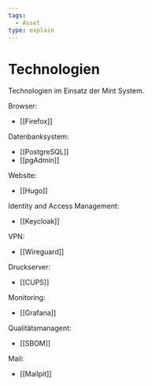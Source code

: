 ```yaml
---
tags:
  - Asset
type: explain
---
```

# Technologien

Technologien im Einsatz der Mint System.

Browser:

* [[Firefox]]

Datenbanksystem:

* [[PostgreSQL]]
* [[pgAdmin]]

Website:

* [[Hugo]]

Identity and Access Management:

* [[Keycloak]]

VPN:

* [[Wireguard]]

Druckserver:

* [[CUPS]]

Monitoring:

* [[Grafana]]

Qualitätsmanagent:

* [[SBOM]]

Mail:

* [[Mailpit]]